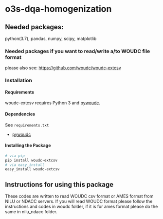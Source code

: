# o3s-dqa-homogenization
## Needed packages:
python(3.7), pandas, numpy, scipy, matplotlib

### Needed packages if you want to read/write a/to WOUDC file format
please also see: https://github.com/woudc/woudc-extcsv
### Installation

#### Requirements

woudc-extcsv requires Python 3 and [pywoudc](https://github.com/woudc/pywoudc).

#### Dependencies

See `requirements.txt`
- [pywoudc](https://github.com/woudc/pywoudc)

#### Installing the Package

```bash
# via pip
pip install woudc-extcsv
# via easy_install
easy_install woudc-extcsv
```

## Instructions for using this package
These codes are written to read WOUDC csv format or AMES format from NILU or NDACC servers.
If you will read WOUDC format please follow the instructions and codes in woudc folder, if it is for ames format please
 do the same in nilu_ndacc folder.
 